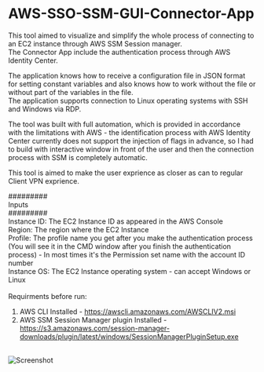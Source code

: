 # AWS-SSO-SSM-GUI-Connector-App

This tool aimed to visualize and simplify the whole process of connecting to an EC2 instance through AWS SSM Session manager.\
The Connector App include the authentication process through AWS Identity Center.

The application knows how to receive a configuration file in JSON format for setting constant variables and also knows how to work without the file or without part of the variables in the file.\
The application supports connection to Linux operating systems with SSH and Windows via RDP.

The tool was built with full automation, which is provided in accordance with the limitations with AWS - the identification process with AWS Identity Center currently does not support the injection of flags in advance, so I had to build with interactive window in front of the user and then the connection process with SSM is completely automatic.

This tool is aimed to make the user exprience as closer as can to regular Client VPN exprience.

#########\
Inputs\
#########\
Instance ID: The EC2 Instance ID as appeared in the AWS Console\
Region: The region where the EC2 Instance\
Profile: The profile name you get after you make the authentication process (You will see it in the CMD window after you finish the authentication process) - In most times it's the Permission set name with the account ID number\
Instance OS: The EC2 Instance operating system - can accept Windows or Linux
\
\
Requirments before run: 
1. AWS CLI Installed - https://awscli.amazonaws.com/AWSCLIV2.msi
2. AWS SSM Session Manager plugin Installed - https://s3.amazonaws.com/session-manager-downloads/plugin/latest/windows/SessionManagerPluginSetup.exe

\
![Screenshot](https://github.com/user-attachments/assets/6a5a8f97-a953-47ea-9e19-b1148e1b4b49)
